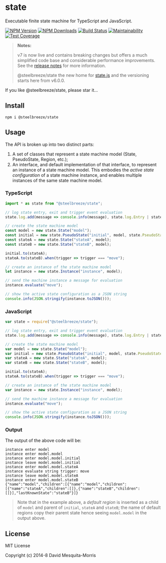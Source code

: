 # state
Executable finite state machine for TypeScript and JavaScript.

[![NPM Version][npm-image]][npm-url]
[![NPM Downloads][downloads-image]][npm-url]
[![Build Status](https://travis-ci.org/steelbreeze/state.svg?branch=master)](https://travis-ci.org/steelbreeze/state)
[![Maintainability](https://api.codeclimate.com/v1/badges/ba16b2f2be9016842326/maintainability)](https://codeclimate.com/github/steelbreeze/state/maintainability)
[![Test Coverage](https://api.codeclimate.com/v1/badges/ba16b2f2be9016842326/test_coverage)](https://codeclimate.com/github/steelbreeze/state/test_coverage)

> **Notes:**
>
>v7 is now live and contains breaking changes but offers a much simplified code base and considerable performance improvements. See the [release notes](RELEASES.md) for more information.
>
>@steelbreeze/state the new home for [state.js](https://github.com/steelbreeze/state.js) and the versioning starts here from v6.0.0.

If you like @steelbreeze/state, please star it...

## Install
```shell
npm i @steelbreeze/state
```

## Usage
The API is broken up into two distinct parts:
1. A set of classes that represent a state machine model (State, PseudoState, Region, etc.);
2. An interface, and default implementation of that interface, to represent an instance of a state machine model. This embodies the *active state configuration* of a state machine instance, and enables multiple instances of the same state machine model. 

### TypeScript
```typescript
import * as state from "@steelbreeze/state";

// log state entry, exit and trigger event evaluation
state.log.add(message => console.info(message), state.log.Entry | state.log.Exit | state.log.Evaluate);

// create the state machine model
const model = new state.State("model");
const initial = new state.PseudoState("initial", model, state.PseudoStateKind.Initial);
const stateA = new state.State("stateA", model);
const stateB = new state.State("stateB", model);

initial.to(stateA);
stateA.to(stateB).when(trigger => trigger === "move");

// create an instance of the state machine model
let instance = new state.Instance("instance", model);

// send the machine instance a message for evaluation
instance.evaluate("move");

// show the active state configuration as a JSON string
console.info(JSON.stringify(instance.toJSON()));
```
### JavaScript
```javascript
var state = require("@steelbreeze/state");

// log state entry, exit and trigger event evaluation
state.log.add(message => console.info(message), state.log.Entry | state.log.Exit | state.log.Evaluate);

// create the state machine model
var model = new state.State("model");
var initial = new state.PseudoState("initial", model, state.PseudoStateKind.Initial);
var stateA = new state.State("stateA", model);
var stateB = new state.State("stateB", model);

initial.to(stateA);
stateA.to(stateB).when(trigger => trigger === "move");

// create an instance of the state machine model
var instance = new state.Instance("instance", model);

// send the machine instance a message for evaluation
instance.evaluate("move");

// show the active state configuration as a JSON string
console.info(JSON.stringify(instance.toJSON()));
```
### Output
The output of the above code will be:
```shell
instance enter model
instance enter model.model
instance enter model.model.initial
instance leave model.model.initial
instance enter model.model.stateA
instance evaluate string trigger: move
instance leave model.model.stateA
instance enter model.model.stateB
{"name":"model","children":[{"name":"model","children":[{"name":"stateA","children":[]},{"name":"stateB","children":[]}],"lastKnownState":"stateB"}]}
```
> Note that in the example above, a *default region* is inserted as a child of ```model``` and parent of ```initial```, ```stateA``` and ```stateB```; the name of default regions copy their parent state hence seeing ```model.model``` in the output above. 
## License
MIT License

Copyright (c) 2014-8 David Mesquita-Morris

[npm-image]: https://img.shields.io/npm/v/@steelbreeze/state.svg
[npm-url]:       https://www.npmjs.com/package/@steelbreeze/state
[downloads-image]: https://img.shields.io/npm/dm/@steelbreeze/state.svg
